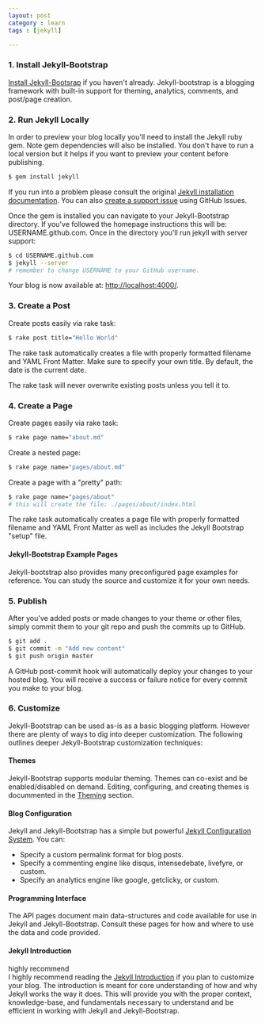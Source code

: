 ```yaml
---
layout: post
category : learn
tags : [jekyll]

---
```



### 1. Install Jekyll-Bootstrap

[Install Jekyll-Bootsrap](http://jekyllbootstrap.com/index.html#start-now) if you haven't already.
Jekyll-bootstrap is a blogging framework with built-in support for theming, analytics, comments, and post/page creation.

### 2. Run Jekyll Locally

In order to preview your blog locally you'll need to install the Jekyll ruby gem. Note gem dependencies will also be installed.
You don't have to run a local version but it helps if you want to preview your content before publishing.

<!--break-->

```bash
$ gem install jekyll
```

If you run into a problem please consult the original [Jekyll installation documentation](https://github.com/mojombo/jekyll/wiki/Install).
You can also [create a support issue](https://github.com/plusjade/jekyll-bootstrap/issues) using GitHub Issues.

Once the gem is installed you can navigate to your Jekyll-Bootstrap directory.
If you've followed the homepage instructions this will be: USERNAME.github.com.
Once in the directory you'll run jekyll with server support:

```bash
$ cd USERNAME.github.com 
$ jekyll --server
# remember to change USERNAME to your GitHub username.
```

Your blog is now available at: [http://localhost:4000/](http://localhost:4000/).


### 3. Create a Post

Create posts easily via rake task:

```bash
$ rake post title="Hello World"
```

The rake task automatically creates a file with properly formatted filename and YAML Front Matter.
Make sure to specify your own title. By default, the date is the current date.

The rake task will never overwrite existing posts unless you tell it to.

### 4. Create a Page

Create pages easily via rake task:

```bash
$ rake page name="about.md"
```

Create a nested page:

```bash
$ rake page name="pages/about.md"
```    

Create a page with a "pretty" path:

```bash
$ rake page name="pages/about"
# this will create the file: ./pages/about/index.html
```  

The rake task automatically creates a page file with properly formatted filename and YAML Front Matter 
as well as includes the Jekyll Bootstrap "setup" file.

#### Jekyll-Bootstrap Example Pages

Jekyll-bootstrap also provides many preconfigured page examples for reference. 
You can study the source and customize it for your own needs.

### 5. Publish

After you've added posts or made changes to your theme or other files, simply commit them to your git repo and push the commits up to GitHub.

```bash
$ git add .
$ git commit -m "Add new content"
$ git push origin master
```   

A GitHub post-commit hook will automatically deploy your changes to your hosted blog. You will receive a success or failure notice for every commit you make to your blog.

### 6. Customize

Jekyll-Bootstrap can be used as-is as a basic blogging platform.  However there are plenty of ways to dig into deeper customization. 
The following outlines deeper Jekyll-Bootstrap customization techniques:

#### Themes 

Jekyll-Bootstrap supports modular theming. Themes can co-exist and be enabled/disabled on demand.
Editing, configuring, and creating themes is docummented in the [Theming](http://jekyllbootstrap.com/usage/jekyll-theming.html) section.

#### Blog Configuration

Jekyll and Jekyll-Bootstrap has a simple but powerful [Jekyll Configuration System](http://jekyllbootstrap.com/usage/blog-configuration.html). You can:

- Specify a custom permalink format for blog posts.
- Specify a commenting engine like disqus, intensedebate, livefyre, or custom.
- Specify an analytics engine like google, getclicky, or custom.


#### Programming Interface

The API pages document main data-structures and code available for use in Jekyll and Jekyll-Bootstrap.
Consult these pages for how and where to use the data and code provided.

#### Jekyll Introduction

<span class="label notice">highly recommend</span>    
I highly recommend reading the [Jekyll Introduction](/learn/2014/01/10/jekyll-introduction) 
if you plan to customize your blog. The introduction is meant for core understanding of how and why Jekyll works the way it does.
This will provide you with the proper context, knowledge-base, and fundamentals necessary to understand
and be efficient in working with Jekyll and Jekyll-Bootstrap.

